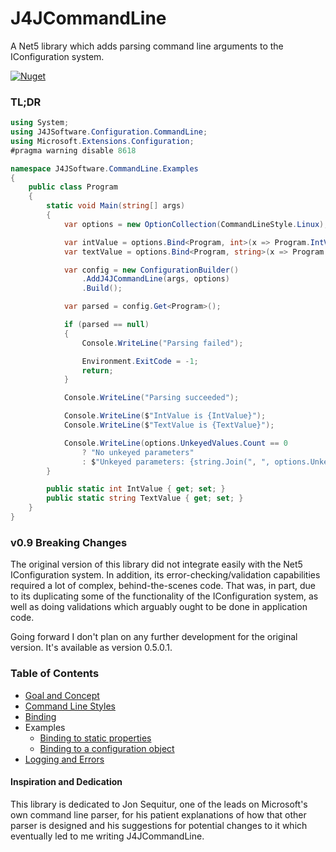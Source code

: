 # J4JCommandLine
A Net5 library which adds parsing command line arguments to the IConfiguration
system.

[![Nuget](https://img.shields.io/nuget/v/J4JSoftware.CommandLine?style=flat-square)](https://www.nuget.org/packages/J4JSoftware.CommandLine/)

### TL;DR

```csharp
using System;
using J4JSoftware.Configuration.CommandLine;
using Microsoft.Extensions.Configuration;
#pragma warning disable 8618

namespace J4JSoftware.CommandLine.Examples
{
    public class Program
    {
        static void Main(string[] args)
        {
            var options = new OptionCollection(CommandLineStyle.Linux);

            var intValue = options.Bind<Program, int>(x => Program.IntValue, "i");
            var textValue = options.Bind<Program, string>(x => Program.TextValue, "t");

            var config = new ConfigurationBuilder()
                .AddJ4JCommandLine(args, options)
                .Build();

            var parsed = config.Get<Program>();

            if (parsed == null)
            {
                Console.WriteLine("Parsing failed");

                Environment.ExitCode = -1;
                return;
            }

            Console.WriteLine("Parsing succeeded");

            Console.WriteLine($"IntValue is {IntValue}");
            Console.WriteLine($"TextValue is {TextValue}");

            Console.WriteLine(options.UnkeyedValues.Count == 0
                ? "No unkeyed parameters"
                : $"Unkeyed parameters: {string.Join(", ", options.UnkeyedValues)}");
        }

        public static int IntValue { get; set; }
        public static string TextValue { get; set; }
    }
}
```
### v0.9 Breaking Changes
The original version of this library did not integrate easily with the Net5
IConfiguration system. In addition, its error-checking/validation capabilities
required a lot of complex, behind-the-scenes code. That was, in part, due to its
duplicating some of the functionality of the IConfiguration system, as well as
doing validations which arguably ought to be done in application code.

Going forward I don't plan on any further development for the original version. It's
available as version 0.5.0.1.

### Table of Contents

- [Goal and Concept](docs/goal-concept.md)
- [Command Line Styles](docs/cmdlinestyle.md)
- [Binding](docs/binding.md)
- Examples
  - [Binding to static properties](docs/example-static.md)
  - [Binding to a configuration object](docs/example-instance.md)
- [Logging and Errors](docs/logging.md)

#### Inspiration and Dedication

This library is dedicated to Jon Sequitur, one of the leads on
Microsoft's own command line parser, for his patient explanations
of how that other parser is designed and his suggestions for
potential changes to it which eventually led to me writing
J4JCommandLine.

